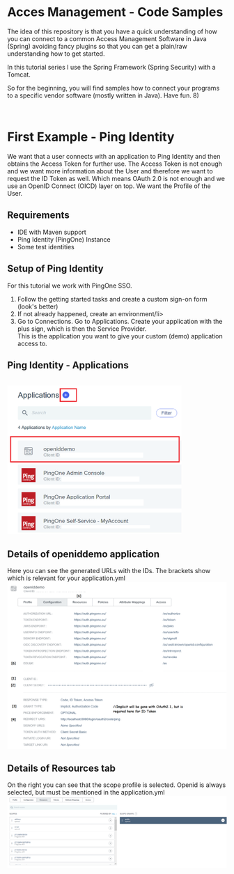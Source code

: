 # Acces Management - Code Samples

The idea of this repository is that you have a quick understanding of how you can connect to a common Access Management Software in Java (Spring) avoiding fancy plugins so that you can get a plain/raw understanding how to get started.

In this tutorial series I use the Spring Framework (Spring Security) with a Tomcat. 

So for the beginning, you will find samples how to connect your programs to a specific vendor software (mostly written in Java).
Have fun. 8)

<br />

# First Example - Ping Identity

We want that a user connects with an application to Ping Identity and then obtains the Access Token for further use.
The Access Token is not enough and we want more information about the User and therefore we want to request the ID Token as well.
Which means OAuth 2.0 is not enough and we use an OpenID Connect (OICD) layer on top. We want the Profile of the User.

## Requirements

<ul>
<li>IDE with Maven support</li>
<li>Ping Identity (PingOne) Instance</li>
<li>Some test identities</li>
</ul>

## Setup of Ping Identity
For this tutorial we work with PingOne SSO.

<ol>
<li>Follow the getting started tasks and create a custom sign-on form (look's better)</li>
<li>If not already happened, create an environment/li>
<li>Go to Connections. Go to Applications. Create your application with the plus sign, which is then the Service Provider.
<br />
 This is the application you want to give your custom (demo) application access to.</li>
</ol>

## Ping Identity - Applications
<br/>
<img src="images/git1.png" alt="drawing" style="width:400px;"/>

## Details of openiddemo application
Here you can see the generated URLs with the IDs. The brackets show which is relevant for your application.yml
<br/>
<img src="images/git2.png" alt="drawing" style="width:800px;"/>
<br/>

## Details of Resources tab
On the right you can see that the scope profile is selected. Openid is always selected, but must be mentioned in the application.yml
<br/>
<img src="images/git3.png" alt="drawing" style="width:800px;"/>